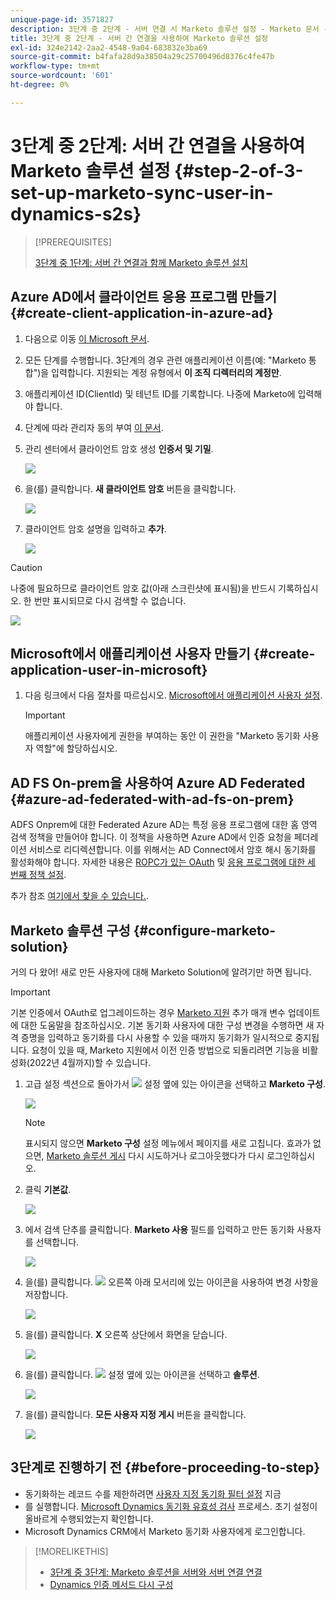 ```yaml
---
unique-page-id: 3571827
description: 3단계 중 2단계 - 서버 연결 시 Marketo 솔루션 설정 - Marketo 문서 - 제품 설명서
title: 3단계 중 2단계 - 서버 간 연결을 사용하여 Marketo 솔루션 설정
exl-id: 324e2142-2aa2-4548-9a04-683832e3ba69
source-git-commit: b4fafa28d9a38504a29c25700496d8376c4fe47b
workflow-type: tm+mt
source-wordcount: '601'
ht-degree: 0%

---
```


# 3단계 중 2단계: 서버 간 연결을 사용하여 Marketo 솔루션 설정 {#step-2-of-3-set-up-marketo-sync-user-in-dynamics-s2s}

>[!PREREQUISITES]
>
>[3단계 중 1단계: 서버 간 연결과 함께 Marketo 솔루션 설치](/help/marketo/product-docs/crm-sync/microsoft-dynamics-sync/sync-setup/microsoft-dynamics-365-with-s2s-connection/step-1-of-3-install.md)

## Azure AD에서 클라이언트 응용 프로그램 만들기 {#create-client-application-in-azure-ad}

1. 다음으로 이동 [이 Microsoft 문서](https://docs.microsoft.com/en-us/powerapps/developer/common-data-service/walkthrough-register-app-azure-active-directory#create-an-application-registration).

1. 모든 단계를 수행합니다. 3단계의 경우 관련 애플리케이션 이름(예: &quot;Marketo 통합&quot;)을 입력합니다. 지원되는 계정 유형에서 **이 조직 디렉터리의 계정만**.

1. 애플리케이션 ID(ClientId) 및 테넌트 ID를 기록합니다. 나중에 Marketo에 입력해야 합니다.

1. 단계에 따라 관리자 동의 부여 [이 문서](/help/marketo/product-docs/crm-sync/microsoft-dynamics-sync/sync-setup/grant-consent-for-client-id-and-app-registration.md).

1. 관리 센터에서 클라이언트 암호 생성 **인증서 및 기밀**.

   ![](assets/step-2-of-3-set-up-marketo-sync-user-in-dynamics-s2s-1.png)

1. 을(를) 클릭합니다. **새 클라이언트 암호** 버튼을 클릭합니다.

   ![](assets/step-2-of-3-set-up-marketo-sync-user-in-dynamics-s2s-2.png)

1. 클라이언트 암호 설명을 입력하고 **추가**.

   ![](assets/step-2-of-3-set-up-marketo-sync-user-in-dynamics-s2s-3.png)

>[!CAUTION]
>
>나중에 필요하므로 클라이언트 암호 값(아래 스크린샷에 표시됨)을 반드시 기록하십시오. 한 번만 표시되므로 다시 검색할 수 없습니다.

![](assets/step-2-of-3-set-up-marketo-sync-user-in-dynamics-s2s-4.png)

## Microsoft에서 애플리케이션 사용자 만들기 {#create-application-user-in-microsoft}

1. 다음 링크에서 다음 절차를 따르십시오. [Microsoft에서 애플리케이션 사용자 설정](https://docs.microsoft.com/en-us/powerapps/developer/common-data-service/use-single-tenant-server-server-authentication#application-user-creation).

   >[!IMPORTANT]
   >
   >애플리케이션 사용자에게 권한을 부여하는 동안 이 권한을 &quot;Marketo 동기화 사용자 역할&quot;에 할당하십시오.

## AD FS On-prem을 사용하여 Azure AD Federated {#azure-ad-federated-with-ad-fs-on-prem}

ADFS Onprem에 대한 Federated Azure AD는 특정 응용 프로그램에 대한 홈 영역 검색 정책을 만들어야 합니다. 이 정책을 사용하면 Azure AD에서 인증 요청을 페더레이션 서비스로 리디렉션합니다. 이를 위해서는 AD Connect에서 암호 해시 동기화를 활성화해야 합니다. 자세한 내용은 [ROPC가 있는 OAuth](https://docs.microsoft.com/en-us/azure/active-directory/develop/v2-oauth-ropc) 및 [응용 프로그램에 대한 세 번째 정책 설정](https://docs.microsoft.com/en-us/azure/active-directory/manage-apps/configure-authentication-for-federated-users-portal#example-set-an-hrd-policy-for-an-application).

추가 참조 [여기에서 찾을 수 있습니다.](https://docs.microsoft.com/en-us/azure/active-directory/reports-monitoring/concept-all-sign-ins#:~:text=Interactive%20user%20sign%2Dins%20are,as%20the%20Microsoft%20Authenticator%20app.&amp;text=이%20report%20also%20includes%20federated,are%20federated%20to%20Azure%20AD.).

## Marketo 솔루션 구성 {#configure-marketo-solution}

거의 다 왔어! 새로 만든 사용자에 대해 Marketo Solution에 알려기만 하면 됩니다.

>[!IMPORTANT]
>
>기본 인증에서 OAuth로 업그레이드하는 경우 [Marketo 지원](https://nation.marketo.com/t5/support/ct-p/Support) 추가 매개 변수 업데이트에 대한 도움말을 참조하십시오. 기본 동기화 사용자에 대한 구성 변경을 수행하면 새 자격 증명을 입력하고 동기화를 다시 사용할 수 있을 때까지 동기화가 일시적으로 중지됩니다. 요청이 있을 때, Marketo 지원에서 이전 인증 방법으로 되돌리려면 기능을 비활성화(2022년 4월까지)할 수 있습니다.

1. 고급 설정 섹션으로 돌아가서 ![](assets/image2015-5-13-15-3a49-3a19.png) 설정 옆에 있는 아이콘을 선택하고 **Marketo 구성**.

   ![](assets/fourteen.png)

   >[!NOTE]
   >
   >표시되지 않으면 **Marketo 구성** 설정 메뉴에서 페이지를 새로 고칩니다. 효과가 없으면, [Marketo 솔루션 게시](/help/marketo/product-docs/crm-sync/microsoft-dynamics-sync/sync-setup/microsoft-dynamics-365-with-s2s-connection/step-1-of-3-install.md) 다시 시도하거나 로그아웃했다가 다시 로그인하십시오.

1. 클릭 **기본값**.

   ![](assets/fifteen.png)

1. 에서 검색 단추를 클릭합니다. **Marketo 사용** 필드를 입력하고 만든 동기화 사용자를 선택합니다.

   ![](assets/sixteen.png)

1. 을(를) 클릭합니다. ![](assets/image2015-3-13-15-3a10-3a11.png) 오른쪽 아래 모서리에 있는 아이콘을 사용하여 변경 사항을 저장합니다.

   ![](assets/image2015-3-13-15-3a3-3a3.png)

1. 을(를) 클릭합니다. **X** 오른쪽 상단에서 화면을 닫습니다.

   ![](assets/seventeen.png)

1. 을(를) 클릭합니다. ![](assets/image2015-5-13-15-3a49-3a19-1.png) 설정 옆에 있는 아이콘을 선택하고 **솔루션**.

   ![](assets/eighteen.png)

1. 을(를) 클릭합니다. **모든 사용자 지정 게시** 버튼을 클릭합니다.

   ![](assets/nineteen.png)

## 3단계로 진행하기 전 {#before-proceeding-to-step}

* 동기화하는 레코드 수를 제한하려면 [사용자 지정 동기화 필터 설정](/help/marketo/product-docs/crm-sync/microsoft-dynamics-sync/create-a-custom-dynamics-sync-filter.md) 지금
* 를 실행합니다. [Microsoft Dynamics 동기화 유효성 검사](/help/marketo/product-docs/crm-sync/microsoft-dynamics-sync/sync-setup/validate-microsoft-dynamics-sync.md) 프로세스. 초기 설정이 올바르게 수행되었는지 확인합니다.
* Microsoft Dynamics CRM에서 Marketo 동기화 사용자에게 로그인합니다.

>[!MORELIKETHIS]
>
>* [3단계 중 3단계: Marketo 솔루션을 서버와 서버 연결 연결](/help/marketo/product-docs/crm-sync/microsoft-dynamics-sync/sync-setup/microsoft-dynamics-365-with-s2s-connection/step-3-of-3-connect.md)
>* [Dynamics 인증 메서드 다시 구성](/help/marketo/product-docs/crm-sync/microsoft-dynamics-sync/sync-setup/reconfigure-dynamics-authentication-method.md)

